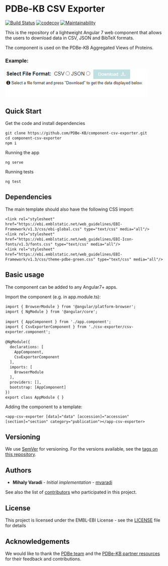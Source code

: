 PDBe-KB CSV Exporter
=

[![Build Status](https://www.travis-ci.com/PDBe-KB/component-csv-exporter.svg?branch=main)](https://www.travis-ci.com/PDBe-KB/component-csv-exporter)
[![codecov](https://codecov.io/gh/PDBe-KB/component-csv-exporter/branch/main/graph/badge.svg?token=SADIB9IIC1)](https://codecov.io/gh/PDBe-KB/component-csv-exporter)
[![Maintainability](https://api.codeclimate.com/v1/badges/32945c274a482e312448/maintainability)](https://codeclimate.com/github/PDBe-KB/component-csv-exporter/maintainability)

This is the repository of a lightweight Angular 7 web component that allows the users to download data in CSV, JSON and BibTeX formats.

The component is used on the PDBe-KB Aggregated Views of Proteins.
### Example:

<img src="https://raw.githubusercontent.com/PDBe-KB/component-csv-exporter/main/pdbe-kb-csv-exporter.png">

## Quick Start

Get the code and install dependencies
```
git clone https://github.com/PDBe-KB/component-csv-exporter.git
cd component-csv-exporter
npm i
```

Running the app
```
ng serve
```

Running tests
```
ng test
```

## Dependencies

The main template should also have the following CSS import:
```angular2html
<link rel="stylesheet" href="https://ebi.emblstatic.net/web_guidelines/EBI-Framework/v1.3/css/ebi-global.css" type="text/css" media="all"/>
<link rel="stylesheet" href="https://ebi.emblstatic.net/web_guidelines/EBI-Icon-fonts/v1.3/fonts.css" type="text/css" media="all"/>
<link rel="stylesheet" href="https://ebi.emblstatic.net/web_guidelines/EBI-Framework/v1.3/css/theme-pdbe-green.css" type="text/css" media="all"/>
```

## Basic usage

The component can be added to any Angular7+ apps.

Import the component (e.g. in app.module.ts):
```
import { BrowserModule } from '@angular/platform-browser';
import { NgModule } from '@angular/core';

import { AppComponent } from './app.component';
import { CsvExporterComponent } from './csv-exporter/csv-exporter.component';

@NgModule({
  declarations: [
    AppComponent,
    CsvExporterComponent
  ],
  imports: [
    BrowserModule
  ],
  providers: [],
  bootstrap: [AppComponent]
})
export class AppModule { }
```

Adding the component to a template:
```angular2html
<app-csv-exporter [data]="data" [accession]="accession" [section]="section" category="publication"></app-csv-exporter>
```

## Versioning

We use [SemVer](http://semver.org/) for versioning. For the versions available, see the [tags on this repository](https://github.com/PDBe-KB/component-csv-exporter/tags).

## Authors

* **Mihaly Varadi** - *Initial implementation* - [mvaradi](https://github.com/mvaradi)

See also the list of [contributors](https://github.com/PDBe-KB/component-csv-exporter/contributors) who participated in this project.

## License

This project is licensed under the EMBL-EBI License - see the [LICENSE](LICENSE) file for details

## Acknowledgements

We would like to thank the [PDBe team](https://www.pdbe.org) and the [PDBe-KB partner resources](https://github.com/PDBe-KB/pdbe-kb-manual/wiki/PDBe-KB-Annotations) for their feedback and contributions.
